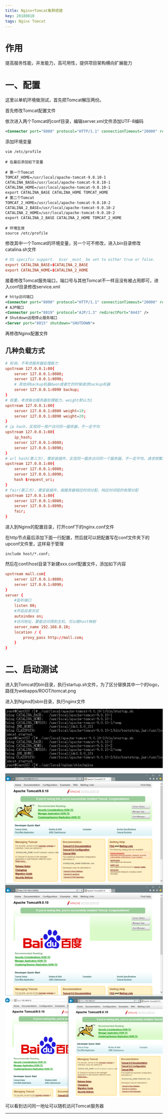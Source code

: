 ```yaml
---
title: Nginx+Tomcat集群搭建
key: 20180810
tags: Nginx Tomcat
---
```


# 作用

提高服务性能，并发能力，高可用性，提供项目架构横向扩展能力

# 一、配置

这里以单机环境做测试，首先把Tomcat解压两份。

首先修改Tomcat配置文件

依次进入两个Tomcat的conf目录，编辑server.xml文件添加UTF-8编码

```xml
<Connector port="8080" protocol="HTTP/1.1" connectionTimeout="20000" redirectPort="8443" URIEncoding="UTF-8"/>
```

添加环境变量
<!--more-->

```shell
vim /etc/profile

# 在最后添加如下变量

# 第一个Tomcat
TOMCAT_HOME=/usr/local/apache-tomcat-9.0.10-1
CATALINA_BASE=/usr/local/apache-tomcat-9.0.10-1
CATALINA_HOME=/usr/local/apache-tomcat-9.0.10-1
export CATALINA_BASE CATALINA_HOME TOMCAT_HOME
# 第二个Tomcat
TOMCAT_2_HOME=/usr/local/apache-tomcat-9.0.10-2
CATALINA_2_BASE=/usr/local/apache-tomcat-9.0.10-2
CATALINA_2_HOME=/usr/local/apache-tomcat-9.0.10-2
export CATALINA_2_BASE CATALINA_2_HOME TOMCAT_2_HOME

# 环境生效
source /etc/profile
```

修改其中一个Tomcat的环境变量，另一个可不修改，进入bin目录修改catalina.sh文件

```conf
# OS specific support.  $var _must_ be set to either true or false.
export CATALINA_BASE=$CATALINA_2_BASE
export CATALINA_HOME=$CATALINA_2_HOME
```

接着修改Tomcat服务端口，端口号与其他Tomcat不一样且没有被占用即可，进入conf目录修改service.xml

```xml
# http访问端口
<Connector port="8090" protocol="HTTP/1.1" connectionTimeout="20000" redirectPort="8443" URIEncoding="UTF-8"/>
# AJP端口
<Connector port="8019" protocol="AJP/1.3" redirectPort="8443" />
# Shutdown远程停止服务端口
<Server port="8015" shutdown="SHUTDOWN">
```

再修改Nginx配置文件

## 几种负载方式

```conf
# 轮询，不考虑服务器处理能力
upstream 127.0.0.1:80{
    server 127.0.0.1:8080;
    server 127.0.0.1:8090;
    # 其他非backup机器dwon或者忙的时候请求backup机器
    server 127.0.0.1:8090 backup;
}
# 权重，考虑每台服务器处理能力，weight默认为1
upstream 127.0.0.1:80{
    server 127.0.0.1:8080 weight=10;
    server 127.0.0.1:8090 weight=20;
}
# ip hash，实现同一用户访问同一服务器，不一定平均
upstream 127.0.0.1:80{
    ip_hash;
    server 127.0.0.1:8080;
    server 127.0.0.1:8090;
}
# url hash(第三方)，需安装插件，实现同一服务访问同一个服务器，不一定平均，请求频繁的url会请求到同一服务器
upstream 127.0.0.1:80{
    server 127.0.0.1:8080;
    server 127.0.0.1:8090;
    hash $request_uri;
}
# fair(第三方)，需安装插件，按服务器相应时间分配，响应时间短的有限分配
upstream 127.0.0.1:80{
    server 127.0.0.1:8080;
    server 127.0.0.1:8090;
    fair;
}
```

进入到Nginx的配置目录，打开conf下的nginx.conf文件

在http节点最后添加下面一行配置，然后就可以把配置写在conf文件夹下的upconf文件里，这样易于管理

```config
include host/*.conf;
```

然后在conf/host目录下新建xxx.conf配置文件，添加如下内容

```conf
upstream mall.com{
    server 127.0.0.1:8080;
    server 127.0.0.1:8090;
}
server {
    #监听端口
    listen 80;
    #开启目录浏览
    autoindex on;
    #访问地址，要能访问得到主机，可以做host映射
    server_name 192.168.8.10;
    location / {
        proxy_pass http://mall.com;
    }
}
```

# 二、启动测试

进入到Tomcat的bin目录，执行startup.sh文件，为了区分替换其中一个的logo，路径为webapps/ROOT/tomcat.png

进入到Nginx的sbin目录，执行nginx文件

![tu](/myres/20180810/20180810000010.png)

![tu](/myres/20180810/20180809235251.png)
![tu](/myres/20180810/20180809235303.png)
![tu](/myres/20180810/20180809235351.png)

可以看到访问同一地址可以随机访问Tomcat服务器

---